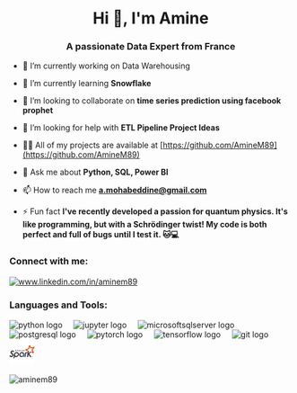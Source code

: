 <h1 align="center">Hi 👋, I'm Amine</h1>
<h3 align="center">A passionate Data Expert from France</h3>

- 🔭 I’m currently working on Data Warehousing

- 🌱 I’m currently learning **Snowflake**

- 👯 I’m looking to collaborate on **time series prediction using facebook prophet**

- 🤝 I’m looking for help with **ETL Pipeline Project Ideas**

- 👨‍💻 All of my projects are available at [https://github.com/AmineM89](https://github.com/AmineM89)

- 💬 Ask me about **Python, SQL, Power BI**

- 📫 How to reach me **a.mohabeddine@gmail.com**

- ⚡ Fun fact **I've recently developed a passion for quantum physics. It's like programming, but with a Schrödinger twist! My code is both perfect and full of bugs until I test it. 🐱💻**

<h3 align="left">Connect with me:</h3>
<p align="left">
<a href="https://linkedin.com/in/aminem89" target="blank"><img align="center" src="https://raw.githubusercontent.com/rahuldkjain/github-profile-readme-generator/master/src/images/icons/Social/linked-in-alt.svg" alt="www.linkedin.com/in/aminem89" height="30" width="40" /></a>
</p>

<h3 align="left">Languages and Tools:</h3>
<div align="left">
  <img src="https://cdn.jsdelivr.net/gh/devicons/devicon/icons/python/python-original.svg" height="40" alt="python logo"  />
  <img width="12" />
  <img src="https://cdn.jsdelivr.net/gh/devicons/devicon/icons/jupyter/jupyter-original.svg" height="40" alt="jupyter logo"  />
  <img width="12" />
  <img src="https://cdn.jsdelivr.net/gh/devicons/devicon/icons/microsoftsqlserver/microsoftsqlserver-plain.svg" height="40" alt="microsoftsqlserver logo"  />
  <img width="12" />
  <img src="https://cdn.jsdelivr.net/gh/devicons/devicon/icons/postgresql/postgresql-original.svg" height="40" alt="postgresql logo"  />
  <img width="12" />
  <img src="https://cdn.jsdelivr.net/gh/devicons/devicon/icons/pytorch/pytorch-original.svg" height="40" alt="pytorch logo"  />
  <img width="12" />
  <img src="https://cdn.jsdelivr.net/gh/devicons/devicon/icons/tensorflow/tensorflow-original.svg" height="40" alt="tensorflow logo"  />
  <img width="12" />
  <img src="https://cdn.jsdelivr.net/gh/devicons/devicon/icons/git/git-original.svg" height="40" alt="git logo"  />
  <img src="https://github.com/devicons/devicon/blob/v2.16.0/icons/apachespark/apachespark-original-wordmark.svg" height="45" alt="git logo"  />
</div>

<p><img align="center" src="https://github-readme-stats.vercel.app/api/top-langs?username=aminem89&show_icons=true&locale=en&layout=compact" alt="aminem89" /></p>
